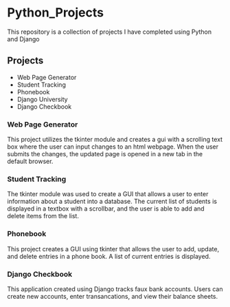 # Python_Projects
This repository is a collection of projects I have completed using Python and Django

## Projects
- Web Page Generator
- Student Tracking
- Phonebook 
- Django University
- Django Checkbook


### Web Page Generator
This project utilizes the tkinter module and creates a gui with a scrolling text box where
the user can input changes to an html webpage.  When the user submits the changes, the updated
page is opened in a new tab in the default browser.


### Student Tracking
The tkinter module was used to create a GUI that allows a user to enter information about a student into
a database.  The current list of students is displayed in a textbox with a scrollbar, and the user is able to add and delete 
items from the list.

### Phonebook
This project creates a GUI using tkinter that allows the user to add, update, and delete entries in a phone book.  A list of current entries is displayed.

### Django Checkbook
This application created using Django tracks faux bank accounts.  Users can create new accounts, enter transancations, and view their balance sheets.
